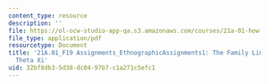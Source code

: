 ```yaml
---
content_type: resource
description: ''
file: https://ol-ocw-studio-app-qa.s3.amazonaws.com/courses/21a-01-how-culture-works-fall-2019/32bf8db35d38dc0497b7c1a271c5efc1_MIT21A_01F19_Assignment1_Ex1.pdf
file_type: application/pdf
resourcetype: Document
title: '21A.01_F19 Assignments_EthnographicAssignments1: The Family Line System of
  Theta Xi'
uid: 32bf8db3-5d38-dc04-97b7-c1a271c5efc1
---
```

